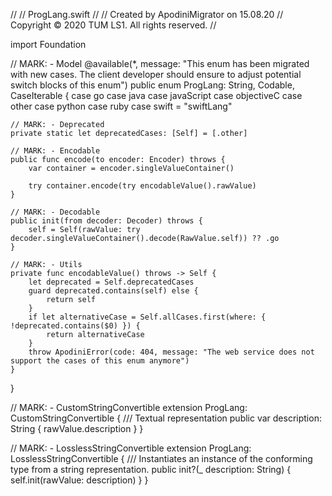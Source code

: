 //
//  ProgLang.swift
//
//  Created by ApodiniMigrator on 15.08.20
//  Copyright © 2020 TUM LS1. All rights reserved.
//

import Foundation

// MARK: - Model
@available(*, message: "This enum has been migrated with new cases. The client developer should ensure to adjust potential switch blocks of this enum")
public enum ProgLang: String, Codable, CaseIterable {
    case go
    case java
    case javaScript
    case objectiveC
    case other
    case python
    case ruby
    case swift = "swiftLang"
    
    // MARK: - Deprecated
    private static let deprecatedCases: [Self] = [.other]
    
    // MARK: - Encodable
    public func encode(to encoder: Encoder) throws {
        var container = encoder.singleValueContainer()
        
        try container.encode(try encodableValue().rawValue)
    }
    
    // MARK: - Decodable
    public init(from decoder: Decoder) throws {
        self = Self(rawValue: try decoder.singleValueContainer().decode(RawValue.self)) ?? .go
    }
    
    // MARK: - Utils
    private func encodableValue() throws -> Self {
        let deprecated = Self.deprecatedCases
        guard deprecated.contains(self) else {
            return self
        }
        if let alternativeCase = Self.allCases.first(where: { !deprecated.contains($0) }) {
            return alternativeCase
        }
        throw ApodiniError(code: 404, message: "The web service does not support the cases of this enum anymore")
    }
}

// MARK: - CustomStringConvertible
extension ProgLang: CustomStringConvertible {
    /// Textual representation
    public var description: String {
        rawValue.description
    }
}

// MARK: - LosslessStringConvertible
extension ProgLang: LosslessStringConvertible {
    /// Instantiates an instance of the conforming type from a string representation.
    public init?(_ description: String) {
        self.init(rawValue: description)
    }
}

